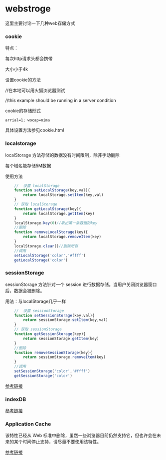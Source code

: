 # webstroge



这里主要讨论一下几种web存储方式

<h3>cookie</h3>
特点：

每次http请求头都会携带

大小小于4k

设置cookie的方法

//在本地可以用火狐浏览器测试<br>

//this example should be running in a server condition

cookie的存储形式
```
arrial=1; wocap=nima
```
具体设置方法参见cookie.html

<h3>localstorage</h3>

localStorage 方法存储的数据没有时间限制，除非手动删除

每个域名能存储5M数据

使用方法
```js
    //  设置 localStorage
    function setLocalStorage(key,val){
        return localStorage.setItem(key,val)
    } 
    // 获取 localStorage
    function getLocalStorage(key){
        return localStorage.getItem(key)
    } 
    localStorage.key(0)//取出第一条数据的key
    //删除
    function removeLocalStorage(key){
        return localStorage.removeItem(key)
    }  
    localStorage.clear()//删除所有
    //调用
    setLocalStorage('color','#ffff')
    getLocalStorage('color')
```
<h3>sessionStorage</h3>
sessionStorage 方法针对一个 session 进行数据存储。当用户关闭浏览器窗口后，数据会被删除。

用法：与localStorage几乎一样
```js
    //  设置 sessionStorage
    function setSessionStorage(key,val){
        return sessionStorage.setItem(key,val)
    } 
    // 获取 sessionStorage
    function getSessionStorage(key){
        return sessionStorage.getItem(key)
    } 
    //删除
    function removeSessionStorage(key){
        return sessionStorage.removeItem(key)
    }     
    //调用
    setSessionStorage('color','#ffff')
    getSessionStorage('color')  
```
<a href="http://www.jb51.net/html5/144597.html">参考链接</a>

<h3>indexDB</h3>
<a href="http://javascript.ruanyifeng.com/bom/indexeddb.html">参考链接</a>

<h3> Application Cache</h3>
<p >该特性已经从 Web 标准中删除，虽然一些浏览器目前仍然支持它，但也许会在未来的某个时间停止支持，请尽量不要使用该特性。</p>

<a href="https://developer.mozilla.org/zh-CN/docs/Web/HTML/Using_the_application_cache">参考链接</a>












